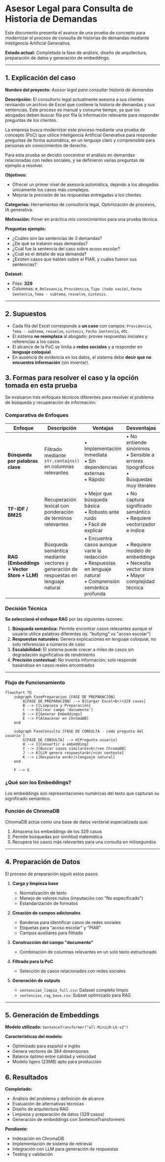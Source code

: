 # Asesor Legal para Consulta de Historia de Demandas

Este documento presenta el avance de una prueba de concepto para modernizar el proceso de consulta de historias de demandas mediante Inteligencia Artificial Generativa.

**Estado actual:** Completada la fase de análisis, diseño de arquitectura, preparación de datos y generación de embeddings. 

---

## 1. Explicación del caso


**Nombre del proyecto:** _Asesor legal para consultar historia de demandas_

**Descripción:** El consultorio legal actualmente asesora a sus clientes revisando un archivo de Excel que contiene la historia de demandas y sus sentencias. Este proceso es manual y consume tiempo, ya que los abogados deben buscar fila por fila la información relevante para responder preguntas de los clientes.

La empresa busca modernizar este proceso mediante una prueba de concepto (PoC) que utilice Inteligencia Artificial Generativa para responder preguntas de forma automática, en un lenguaje claro y comprensible para personas sin conocimientos de derecho.

Para esta prueba se decidió concentrar el análisis en demandas relacionadas con redes sociales, y se definieron varias preguntas de ejemplo a resolver.


**Objetivos:** 

- Ofrecer un primer nivel de asesoría automática, dejando a los abogados únicamente los casos más complejos.
- Mejorar la precisión de las respuestas entregadas a los clientes.

**Categorías:** Herramientas de consultoría legal, Optimización de procesos, IA generativa.  

**Motivación:** Poner en práctica mis conocimientos para una prueba técnica.

**Preguntas ejemplo:** 
- ¿Cuáles son las sentencias de 3 demandas?
- ¿De qué se trataron esas demandas?
- ¿Cuál fue la sentencia del caso sobre acoso escolar?
- ¿Cuál es el detalle de esa demanda?
- ¿Existen casos que hablen sobre el PIAR, y cuáles fueron sus sentencias?

**Dataset:** 
- Filas: **329**
- Columnas: `#`, `Relevancia`, `Providencia`, `Tipo (todo vacío)`, `Fecha Sentencia`, `Tema - subtema`, `resuelve`, `sintesis`.

---

## 2. Supuestos 

- Cada fila del Excel corresponde a **un caso** con campos: `Providencia`, `Tema - subtema`, `resuelve`, `sintesis`, `Fecha Sentencia`, etc.  
- El sistema **no reemplaza** al abogado; provee respuestas iniciales y referencias a los casos.  
- El alcance de la PoC se limita a **redes sociales** y a responder en **lenguaje coloquial**.  
- En ausencia de evidencia en los datos, el sistema debe **decir que no encuentra información** (sin inventar).

## 3. Formas para resolver el caso y la opción tomada en esta prueba

Se evaluaron tres enfoques técnicos diferentes para resolver el problema de búsqueda y recuperación de información:

### Comparativa de Enfoques

| Enfoque | Descripción | Ventajas | Desventajas | Complejidad |
|---------|-------------|----------|-------------|-------------|
| **Búsqueda por palabras clave** | Filtrado mediante `str.contains()` en columnas relevantes | • Implementación inmediata<br>• Sin dependencias externas<br>• Rápido | • No entiende sinónimos<br>• Sensible a errores tipográficos<br>• Búsquedas muy literales | Muy baja |
| **TF-IDF / BM25** | Recuperación lexical con ponderación de términos relevantes | • Mejor que búsqueda básica<br>• Robusto ante ruido<br>• Fácil de explicar | • No captura significado semántico<br>• Requiere vectorizador e índice | Baja |
| **RAG (Embeddings + Vector Store + LLM)** | Búsqueda semántica mediante vectores y generación de respuestas en lenguaje natural | • Encuentra casos aunque varíe la redacción<br>• Respuestas en lenguaje natural<br>• Comprensión semántica profunda | • Requiere modelo de embeddings<br>• Necesita vector store<br>• Mayor complejidad técnica | Media |

### Decisión Técnica

**Se seleccionó el enfoque RAG** por las siguientes razones:

1. **Búsqueda semántica:** Permite encontrar casos relevantes aunque el usuario utilice palabras diferentes (ej. "bullying" vs "acoso escolar")
2. **Respuestas naturales:** Genera explicaciones en lenguaje coloquial, no solo referencias a números de caso
3. **Escalabilidad:** El sistema puede crecer a miles de casos sin degradación significativa de rendimiento
4. **Precisión contextual:** No inventa información; solo responde basándose en casos reales encontrados

---

### Flujo de Funcionamiento

```mermaid
flowchart TD
    subgraph FasePreparacion [FASE DE PREPARACIÓN]
        A[FASE DE PREPARACIÓN] --> B[Cargar Excel<br/>329 casos]
        B --> C[Limpieza y Preparación]
        C --> D[Crear campo 'documento']
        D --> E[Generar Embeddings]
        E --> F[Almacenar en ChromaDB]
    end

    subgraph FaseConsulta [FASE DE CONSULTA - cada pregunta del usuario ]
        G[FASE DE CONSULTA] --> H[Pregunta usuario]
        H --> I[Convertir a embedding]
        I --> J[Buscar casos similares<br/>en ChromaDB]
        J --> K[LLM genera respuesta<br/>con contexto]
        K --> L[Respuesta en<br/>lenguaje natural]
    end

    F --> G
```

### ¿Qué son los Embeddings?

Los embeddings son representaciones numéricas del texto que capturan su significado semántico. 

### Función de ChromaDB

ChromaDB actúa como una base de datos vectorial especializada que:
1. Almacena los embeddings de los 329 casos
2. Permite búsquedas por similitud matemática 
3. Recupera los casos más relevantes para una consulta en milisegundos

---

## 4. Preparación de Datos


El proceso de preparación siguió estos pasos:

1. **Carga y limpieza base**
   - Normalización de texto
   - Manejo de valores nulos (imputación con "No especificado")
   - Estandarización de formatos

2. **Creación de campos adicionales**
   - Banderas para identificar casos de redes sociales
   - Etiquetas para "acoso escolar" y "PIAR"
   - Campos auxiliares para filtrado

3. **Construcción del campo "documento"**
   - Combinación de columnas relevantes en un solo texto estructurado


4. **Filtrado para la PoC**
   - Selección de casos relacionados con redes sociales

5. **Generación de outputs**
   - `sentencias_limpio_full.csv`: Dataset completo limpio
   - `sentencias_rag_base.csv`: Subset optimizado para RAG

---

## 5. Generación de Embeddings

**Modelo utilizado:** `SentenceTransformer("all-MiniLM-L6-v2")`

**Características del modelo:**
- Optimizado para español e inglés
- Genera vectores de 384 dimensiones
- Balance óptimo entre calidad y velocidad
- Modelo ligero (23MB) apto para producción




## 6. Resultados

 **Completado:**
- Análisis del problema y definición de alcance
- Evaluación de alternativas técnicas
- Diseño de arquitectura RAG
- Limpieza y preparación de datos (329 casos)
- Generación de embeddings con SentenceTransformers

**Pendiente:**
- Indexación en ChromaDB
- Implementación de sistema de retrieval
- Integración con LLM para generación de respuestas
- Testing y validación


